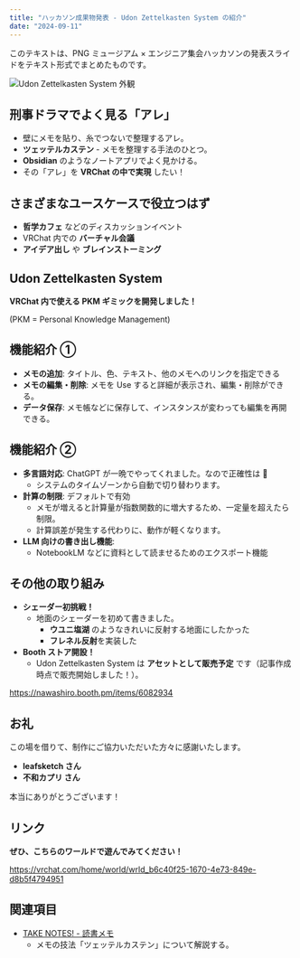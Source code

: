 ```yaml
---
title: "ハッカソン成果物発表 - Udon Zettelkasten System の紹介"
date: "2024-09-11"
---
```


このテキストは、PNG ミュージアム × エンジニア集会ハッカソンの発表スライドをテキスト形式でまとめたものです。

![Udon Zettelkasten System 外観](https://i.imgur.com/oPKVgVN.png)

## 刑事ドラマでよく見る「アレ」

- 壁にメモを貼り、糸でつないで整理するアレ。
- **ツェッテルカステン** - メモを整理する手法のひとつ。
- **Obsidian** のようなノートアプリでよく見かける。
- その「アレ」を **VRChat の中で実現** したい！

## さまざまなユースケースで役立つはず

- **哲学カフェ** などのディスカッションイベント
- VRChat 内での **バーチャル会議**
- **アイデア出し** や **ブレインストーミング**

## Udon Zettelkasten System

**VRChat 内で使える PKM ギミックを開発しました！**

(PKM = Personal Knowledge Management)

## 機能紹介 ①

- **メモの追加**: タイトル、色、テキスト、他のメモへのリンクを指定できる
- **メモの編集・削除**: メモを Use すると詳細が表示され、編集・削除ができる。
- **データ保存**: メモ帳などに保存して、インスタンスが変わっても編集を再開できる。

## 機能紹介 ②

- **多言語対応**: ChatGPT が一晩でやってくれました。なので正確性は 🥴
  - システムのタイムゾーンから自動で切り替わります。
- **計算の制限**: デフォルトで有効
  - メモが増えると計算量が指数関数的に増大するため、一定量を超えたら制限。
  - 計算誤差が発生する代わりに、動作が軽くなります。
- **LLM 向けの書き出し機能**:
  - NotebookLM などに資料として読ませるためのエクスポート機能

## その他の取り組み

- **シェーダー初挑戦！**
  - 地面のシェーダーを初めて書きました。
    - **ウユニ塩湖** のようなきれいに反射する地面にしたかった
    - **フレネル反射**を実装した
- **Booth ストア開設！**
  - Udon Zettelkasten System は **アセットとして販売予定** です（記事作成時点で販売開始しました！）。

https://nawashiro.booth.pm/items/6082934

## お礼

この場を借りて、制作にご協力いただいた方々に感謝いたします。

- **leafsketch さん**
- **不和カプリ さん**

本当にありがとうございます！

## リンク

**ぜひ、こちらのワールドで遊んでみてください！**

https://vrchat.com/home/world/wrld_b6c40f25-1670-4e73-849e-d8b5f4794951

## 関連項目

- [TAKE NOTES! - 読書メモ](20250105-take-notes.md)
	- メモの技法「ツェッテルカステン」について解説する。